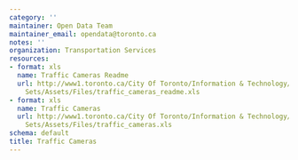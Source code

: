 ```yaml
---
category: ''
maintainer: Open Data Team
maintainer_email: opendata@toronto.ca
notes: ''
organization: Transportation Services
resources:
- format: xls
  name: Traffic Cameras Readme
  url: http://www1.toronto.ca/City Of Toronto/Information & Technology/Open Data/Data
    Sets/Assets/Files/traffic_cameras_readme.xls
- format: xls
  name: Traffic Cameras
  url: http://www1.toronto.ca/City Of Toronto/Information & Technology/Open Data/Data
    Sets/Assets/Files/traffic_cameras.xls
schema: default
title: Traffic Cameras
---
```

